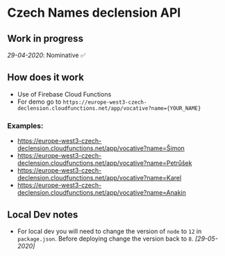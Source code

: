 # Czech Names declension API

## Work in progress
*29-04-2020*: Nominative :white_check_mark:

## How does it work

- Use of Firebase Cloud Functions
- For demo go to `https://europe-west3-czech-declension.cloudfunctions.net/app/vocative?name={YOUR_NAME}`

### Examples: 
- https://europe-west3-czech-declension.cloudfunctions.net/app/vocative?name=Šimon
- https://europe-west3-czech-declension.cloudfunctions.net/app/vocative?name=Petrůšek
- https://europe-west3-czech-declension.cloudfunctions.net/app/vocative?name=Karel
- https://europe-west3-czech-declension.cloudfunctions.net/app/vocative?name=Anakin

## Local Dev notes
- For local dev you will need to change the version of `node` to `12` in `package.json`. Before deploying change the version back to `8`. *[29-05-2020]*
